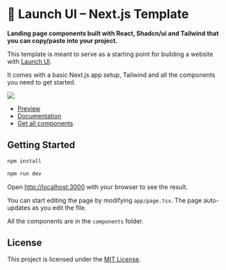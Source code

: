 # 🚀 Launch UI – Next.js Template

**Landing page components built with React, Shadcn/ui and Tailwind that you can copy/paste into your project.**

This template is meant to serve as a starting point for building a website with [Launch UI](https://launchuicomponents.com).

It comes with a basic Next.js app setup, Tailwind and all the components you need to get started.

<img src="https://launchuicomponents.com/og.jpg" />

* [Preview](https://launchuicomponents.com/preview)
* [Documentation](https://www.launchuicomponents.com/docs/getting-started/introduction)
* [Get all components](https://launchuicomponents.com/pricing)

## Getting Started

```bash
npm install
```

```bash
npm run dev
```

Open [http://localhost:3000](http://localhost:3000) with your browser to see the result.

You can start editing the page by modifying `app/page.tsx`. The page auto-updates as you edit the file.

All the components are in the `components` folder.

## License

This project is licensed under the [MIT License](https://github.com/launch-ui/launch-ui/blob/main/LICENSE.md).

